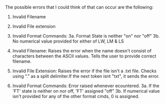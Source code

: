 The possible errors that I could think of that can occur are the following:
1. Invalid Filename
2. Invalid File extension
3. Invalid Format Commands:
    3a. Format State is neither "on" nor "off"
    3b. No numerical value provided for either of LW, LM & LS
 
1. Invalid Filename: Raises the error when the name doesn't consist of characters between the
ASCII values. Tells the user to provide correct filename.

2. Invalid File Extension: Raises the error if the file isn't a .txt file. Checks using "." as a split delimiter.If the next token isnt "txt", it sends the error.

3. Invalid Format Commands: Error raised whenever ecountered.
	3a. If the 'FT' state is neither on nor off, 'FT' assigned "off"
	3b. If numerical value isn't provided for any of the other format cmds, 0 is assigned. 
